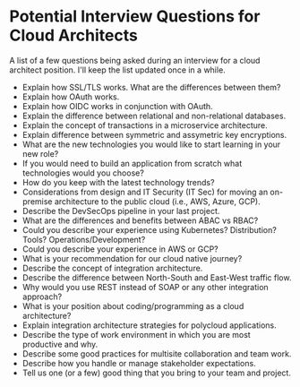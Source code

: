 # Potential Interview Questions for Cloud Architects
A list of a few questions being asked during an interview for a cloud architect position. I'll keep the list updated once in a while.
* Explain how SSL/TLS works. What are the differences between them?
* Explain how OAuth works.
* Explain how OIDC works in conjunction with OAuth.
* Explain the difference between relational and non-relational databases.
* Explain the concept of transactions in a microservice architecture.
* Explain difference between symmetric and assymetric key encryptions.
* What are the new technologies you would like to start learning in your new role?
* If you would need to build an application from scratch what technologies would you choose?
* How do you keep with the latest technology trends?
* Considerations from design and IT Security (IT Sec) for moving an on-premise architecture to the public cloud (i.e., AWS, Azure, GCP).
* Describe the DevSecOps pipeline in your last project.
* What are the differences and benefits between ABAC vs RBAC?
* Could you describe your experience using Kubernetes? Distribution? Tools? Operations/Development?
* Could you describe your experience in AWS or GCP?
* What is your recommendation for our cloud native journey?
* Describe the concept of integration architecture.
* Describe the difference between North-South and East-West traffic flow.
* Why would you use REST instead of SOAP or any other integration approach?
* What is your position about coding/programming as a cloud architecture?
* Explain integration architecture strategies for polycloud applications.
* Describe the type of work environment in which you are most productive and why.
* Describe some good practices for multisite collaboration and team work.
* Describe how you handle or manage stakeholder expectations.
* Tell us one (or a few) good thing that you bring to your team and project.

